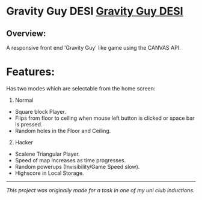 &nbsp;  
# Gravity Guy DESI [Gravity Guy DESI](https://hryyhrn.github.io/GravityGuyDesi/)

## Overview:
A responsive front end 'Gravity Guy' like game using the CANVAS API.

# Features:
Has two modes which are selectable from the home screen:
1. Normal
- Square block Player.
- Flips from floor to ceiling when mouse left button is clicked or space bar is pressed.
- Random holes in the Floor and Ceiling.
2. Hacker
- Scalene Triangular Player.
- Speed of map increases as time progresses.
- Random powerups (Invisibility/Game Speed slow).
- Highscore in Local Storage.
---
*This project was originally made for a task in one of my uni club inductions.* 
